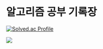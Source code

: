 # 알고리즘 공부 기록장
[![Solved.ac Profile](http://mazassumnida.wtf/api/v2/generate_badge?boj=igomae)](https://solved.ac/igomae/)

<img src="http://mazandi.herokuapp.com/api?handle={handle}&theme=warm"/>
